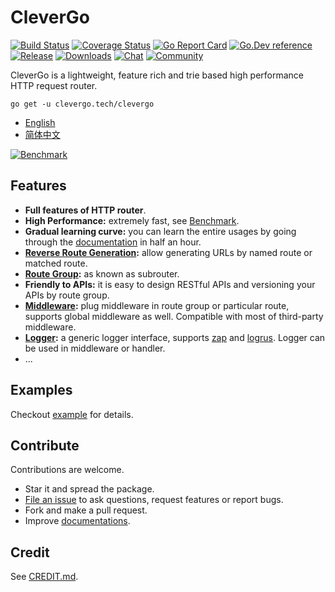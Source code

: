 # CleverGo
[![Build Status](https://img.shields.io/travis/clevergo/clevergo?style=flat)](https://travis-ci.org/clevergo/clevergo)
[![Coverage Status](https://img.shields.io/coveralls/github/clevergo/clevergo?style=flat)](https://coveralls.io/github/clevergo/clevergo)
[![Go Report Card](https://goreportcard.com/badge/github.com/clevergo/clevergo?style=flat)](https://goreportcard.com/report/github.com/clevergo/clevergo)
[![Go.Dev reference](https://img.shields.io/badge/go.dev-reference-blue?logo=go&logoColor=white&style=flat)](https://pkg.go.dev/clevergo.tech/clevergo?tab=doc)
[![Release](https://img.shields.io/github/release/clevergo/clevergo.svg?style=flat)](https://github.com/clevergo/clevergo/releases)
[![Downloads](https://img.shields.io/endpoint?url=https://pkg.clevergo.tech/api/badges/downloads/total/clevergo.tech/clevergo&style=flat)](https://pkg.clevergo.tech/clevergo.tech/clevergo)
[![Chat](https://img.shields.io/badge/chat-telegram-blue?style=flat)](https://t.me/clevergotech)
[![Community](https://img.shields.io/badge/community-forum-blue?style=flat)](https://forum.clevergo.tech)

CleverGo is a lightweight, feature rich and trie based high performance HTTP request router.

```shell
go get -u clevergo.tech/clevergo
```

- [English](https://clevergo.tech/en/)
- [简体中文](https://clevergo.tech/zh/)

[![Benchmark](https://clevergo.tech/img/benchmark.png)](https://clevergo.tech/docs/benchmark)

## Features

- **Full features of HTTP router**.
- **High Performance:** extremely fast, see [Benchmark](https://clevergo.tech/docs/benchmark).
- **Gradual learning curve:** you can learn the entire usages by going through the [documentation](#documentation) in half an hour.
- **[Reverse Route Generation](https://clevergo.tech/docs/routing/url-generation):** allow generating URLs by named route or matched route.
- **[Route Group](https://clevergo.tech/docs/routing/route-group):** as known as subrouter.
- **Friendly to APIs:** it is easy to design RESTful APIs and versioning your APIs by route group.
- **[Middleware](https://clevergo.tech/docs/middleware):** plug middleware in route group or particular route, supports global middleware as well. Compatible with most of third-party middleware.
- **[Logger](https://clevergo.tech/docs/logger):** a generic logger interface, supports [zap](https://github.com/uber-go/zap) and [logrus](http://github.com/sirupsen/logrus). Logger can be used in middleware or handler.
- ...

## Examples

Checkout [example](https://github.com/clevergo/examples) for details.

## Contribute

Contributions are welcome.

- Star it and spread the package.
- [File an issue](https://github.com/clevergo/clevergo/issues/new) to ask questions, request features or report bugs.
- Fork and make a pull request.
- Improve [documentations](https://github.com/clevergo/website).

## Credit

See [CREDIT.md](CREDIT.md).
